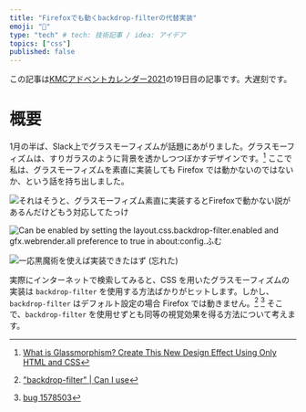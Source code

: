 ```yaml
---
title: "Firefoxでも動くbackdrop-filterの代替実装"
emoji: "🦊"
type: "tech" # tech: 技術記事 / idea: アイデア
topics: ["css"]
published: false
---
```


この記事は[KMCアドベントカレンダー2021](https://adventar.org/calendars/6895)の19日目の記事です。大遅刻です。

# 概要

1月の半ば、Slack上でグラスモーフィズムが話題にあがりました。グラスモーフィズムは、すりガラスのように背景を透かしつつぼかすデザインです。[^1] ここで私は、グラスモーフィズムを素直に実装しても Firefox では動かないのではないか、という話を持ち出しました。

![それはそうと、グラスモーフィズム素直に実装するとFirefoxで動かない説があるんだけどもう対応してたっけ](https://storage.googleapis.com/zenn-user-upload/fd15a8c5a783-20220302.png)

![Can be enabled by setting the layout.css.backdrop-filter.enabled and gfx.webrender.all preference to true in about:config.ふむ](https://storage.googleapis.com/zenn-user-upload/08e0f9434031-20220302.png)

![一応黒魔術を使えば実装できたはず (忘れた)](https://storage.googleapis.com/zenn-user-upload/b9a899647a65-20220302.png)


実際にインターネットで検索してみると、CSS を用いたグラスモーフィズムの実装は `backdrop-filter` を使用する方法ばかりがヒットします。しかし、 `backdrop-filter` はデフォルト設定の場合 Firefox では動きません。[^2] [^3] そこで、`backdrop-filter` を使用せずとも同等の視覚効果を得る方法について考えます。

[^1]: [What is Glassmorphism? Create This New Design Effect Using Only HTML and CSS](https://www.freecodecamp.org/news/glassmorphism-design-effect-with-html-css/)
[^2]: ["backdrop-filter" | Can I use](https://caniuse.com/?search=backdrop-filter)
[^3]: [bug 1578503](https://bugzilla.mozilla.org/show_bug.cgi?id=1578503)
